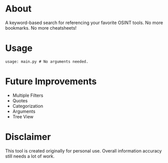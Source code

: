 # About
A keyword-based search for referencing your favorite OSINT tools. No more bookmarks. No more cheatsheets!

# Usage
```
usage: main.py # No arguments needed.
```

# Future Improvements
* Multiple Filters
* Quotes
* Categorization
* Arguments
* Tree View

# Disclaimer
This tool is created originally for personal use. Overall information accuracy still needs a lot of work.
